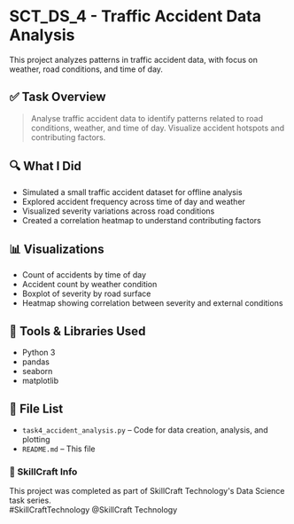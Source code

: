 # SCT_DS_4 - Traffic Accident Data Analysis

This project analyzes patterns in traffic accident data, with focus on weather, road conditions, and time of day.

## ✅ Task Overview
> Analyse traffic accident data to identify patterns related to road conditions, weather, and time of day. Visualize accident hotspots and contributing factors.

## 🔍 What I Did
- Simulated a small traffic accident dataset for offline analysis
- Explored accident frequency across time of day and weather
- Visualized severity variations across road conditions
- Created a correlation heatmap to understand contributing factors

## 📊 Visualizations
- Count of accidents by time of day
- Accident count by weather condition
- Boxplot of severity by road surface
- Heatmap showing correlation between severity and external conditions

## 🧰 Tools & Libraries Used
- Python 3
- pandas
- seaborn
- matplotlib

## 📁 File List
- `task4_accident_analysis.py` – Code for data creation, analysis, and plotting
- `README.md` – This file

### 📌 SkillCraft Info
This project was completed as part of SkillCraft Technology's Data Science task series.  
#SkillCraftTechnology @SkillCraft Technology

